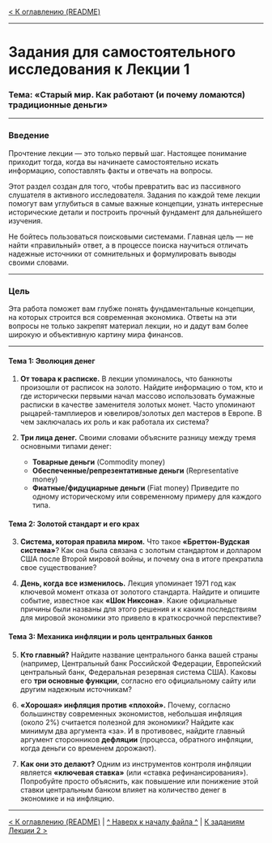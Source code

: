 [< К оглавлению (README)](README.md)

---

# Задания для самостоятельного исследования к Лекции 1

### Тема: «Старый мир. Как работают (и почему ломаются) традиционные деньги»

***

### Введение

Прочтение лекции — это только первый шаг. Настоящее понимание приходит тогда, когда вы начинаете самостоятельно искать информацию, сопоставлять факты и отвечать на вопросы.

Этот раздел создан для того, чтобы превратить вас из пассивного слушателя в активного исследователя. Задания по каждой теме лекции помогут вам углубиться в самые важные концепции, узнать интересные исторические детали и построить прочный фундамент для дальнейшего изучения.

Не бойтесь пользоваться поисковыми системами. Главная цель — не найти «правильный» ответ, а в процессе поиска научиться отличать надежные источники от сомнительных и формулировать выводы своими словами.

***

### Цель

Эта работа поможет вам глубже понять фундаментальные концепции, на которых строится вся современная экономика. Ответы на эти вопросы не только закрепят материал лекции, но и дадут вам более широкую и объективную картину мира финансов.

***

#### Тема 1: Эволюция денег

1.  **От товара к расписке.** В лекции упоминалось, что банкноты произошли от расписок на золото. Найдите информацию о том, кто и где исторически первыми начал массово использовать бумажные расписки в качестве заменителя золотых монет. Часто упоминают рыцарей-тамплиеров и ювелиров/золотых дел мастеров в Европе. В чем заключалась их роль и как работала их система?

2.  **Три лица денег.** Своими словами объясните разницу между тремя основными типами денег:
    *   **Товарные деньги** (Commodity money)
    *   **Обеспеченные/репрезентативные деньги** (Representative money)
    *   **Фиатные/фидуциарные деньги** (Fiat money)
    Приведите по одному историческому или современному примеру для каждого типа.

#### Тема 2: Золотой стандарт и его крах

3.  **Система, которая правила миром.** Что такое **«Бреттон-Вудская система»**? Как она была связана с золотым стандартом и долларом США после Второй мировой войны, и почему она в итоге прекратила свое существование?

4.  **День, когда все изменилось.** Лекция упоминает 1971 год как ключевой момент отказа от золотого стандарта. Найдите и опишите событие, известное как **«Шок Никсона»**. Какие официальные причины были названы для этого решения и к каким последствиям для мировой экономики это привело в краткосрочной перспективе?

#### Тема 3: Механика инфляции и роль центральных банков

5.  **Кто главный?** Найдите название центрального банка вашей страны (например, Центральный банк Российской Федерации, Европейский центральный банк, Федеральная резервная система США). Каковы его **три основные функции**, согласно его официальному сайту или другим надежным источникам?

6.  **«Хорошая» инфляция против «плохой».** Почему, согласно большинству современных экономистов, небольшая инфляция (около 2%) считается полезной для экономики? Найдите как минимум два аргумента «за». И в противовес, найдите главный аргумент сторонников **дефляции** (процесса, обратного инфляции, когда деньги со временем дорожают).

7.  **Как они это делают?** Одним из инструментов контроля инфляции является **«ключевая ставка»** (или «ставка рефинансирования»). Попробуйте просто объяснить, как повышение или понижение этой ставки центральным банком влияет на количество денег в экономике и на инфляцию.

---

[< К оглавлению (README)](README.md) | [^ Наверх к началу файла ^](#задания-для-самостоятельного-исследования-к-лекции-1) | [К заданиям Лекции 2 >](./04_Assignments_2.md)